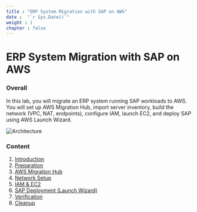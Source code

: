```yaml
---
title : "ERP System Migration with SAP on AWS"
date :  "`r Sys.Date()`"
weight : 1
chapter : false
---
```


# ERP System Migration with SAP on AWS

### Overall
In this lab, you will migrate an ERP system running SAP workloads to AWS.  
You will set up AWS Migration Hub, import server inventory, build the network (VPC, NAT, endpoints), configure IAM, launch EC2, and deploy SAP using AWS Launch Wizard.

![Architecture](/images/architecture.png)

### Content
1. [Introduction](1-Introduce/)
2. [Preparation](2-Prerequiste/)
3. [AWS Migration Hub](3-MigrationHub/)
4. [Network Setup](4-NetworkSetup/)
5. [IAM & EC2](5-IAM-EC2/)
6. [SAP Deployment (Launch Wizard)](6-LaunchWizard/)
7. [Verification](7-Verification/)
8. [Cleanup](8-Cleanup/)
